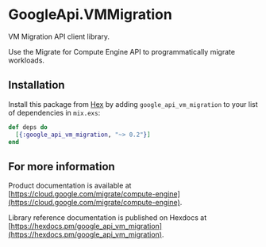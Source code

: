 # GoogleApi.VMMigration

VM Migration API client library.

Use the Migrate for Compute Engine API to programmatically migrate workloads. 

## Installation

Install this package from [Hex](https://hex.pm) by adding
`google_api_vm_migration` to your list of dependencies in `mix.exs`:

```elixir
def deps do
  [{:google_api_vm_migration, "~> 0.2"}]
end
```

## For more information

Product documentation is available at [https://cloud.google.com/migrate/compute-engine](https://cloud.google.com/migrate/compute-engine).

Library reference documentation is published on Hexdocs at
[https://hexdocs.pm/google_api_vm_migration](https://hexdocs.pm/google_api_vm_migration).
